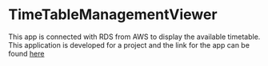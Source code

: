 # TimeTableManagementViewer
This app is connected with RDS from AWS to display the available timetable.
This application is developed for a project and the link for the app can be found [here](https://drive.google.com/open?id=1x5Oesi_M7o1v8W5U80LOir36rZ5O4m7y)
